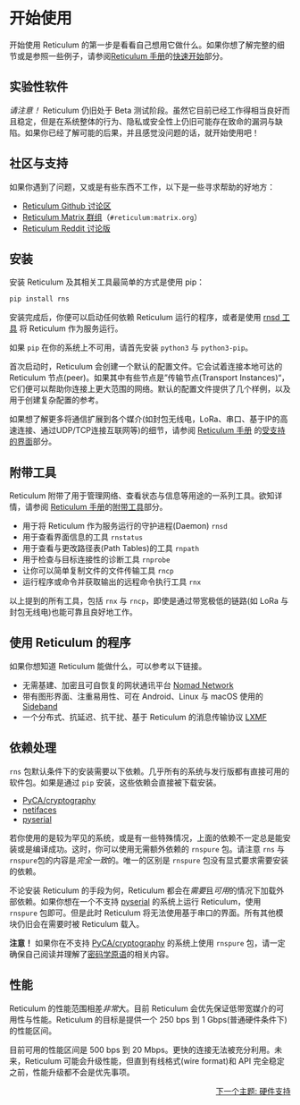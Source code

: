 # 开始使用
开始使用 Reticulum 的第一步是看看自己想用它做什么。如果你想了解完整的细节或是参照一些例子，请参阅[Reticulum 手册](manual/index.html)的[快速开始](manual/gettingstartedfast.html)部分。

## 实验性软件
*请注意！* Reticulum 仍旧处于 Beta 测试阶段。虽然它目前已经工作得相当良好而且稳定，但是在系统整体的行为、隐私或安全性上仍旧可能存在致命的漏洞与缺陷。如果你已经了解可能的后果，并且感觉没问题的话，就开始使用吧！

## 社区与支持

如果你遇到了问题，又或是有些东西不工作，以下是一些寻求帮助的好地方：

- [Reticulum Github 讨论区](https://github.com/markqvist/Reticulum/discussions)
- [Reticulum Matrix 群组](element://room/!TRaVWNnQhAbvuiSnEK%3Amatrix.org?via=matrix.org)（`#reticulum:matrix.org`）
- [Reticulum Reddit 讨论版](https://reddit.com/r/reticulum)

## 安装
安装 Reticulum 及其相关工具最简单的方式是使用 pip：

```bash
pip install rns
```

安装完成后，你便可以启动任何依赖 Reticulum 运行的程序，或者是使用 [rnsd 工具](manual/using.html#the-rnsd-utility) 将 Reticulum 作为服务运行。

如果 `pip` 在你的系统上不可用，请首先安装 `python3` 与 `python3-pip`。

首次启动时，Reticulum 会创建一个默认的配置文件。它会试着连接本地可达的 Reticulum 节点(peer)。如果其中有些节点是”传输节点(Transport Instances)“，它们便可以帮助你连接上更大范围的网络。默认的配置文件提供了几个样例，以及用于创建复杂配置的参考。

如果想了解更多将通信扩展到各个媒介(如封包无线电，LoRa、串口、基于IP的高速连接、通过UDP/TCP连接互联网等)的细节，请参阅 [Reticulum 手册](manual/index.html) 的[受支持的界面](manual/interfaces.html)部分。

## 附带工具
Reticulum 附带了用于管理网络、查看状态与信息等用途的一系列工具。欲知详情，请参阅 [Reticulum 手册](manual/index.html)的[附带工具](manual/using.html#included-utility-programs)部分。

- 用于将 Reticulum 作为服务运行的守护进程(Daemon) `rnsd`
- 用于查看界面信息的工具 `rnstatus`
- 用于查看与更改路径表(Path Tables)的工具 `rnpath`
- 用于检查与目标连接性的诊断工具 `rnprobe`
- 让你可以简单复制文件的文件传输工具 `rncp`
- 运行程序或命令并获取输出的远程命令执行工具 `rnx`

以上提到的所有工具，包括 `rnx` 与 `rncp`，即使是通过带宽极低的链路(如 LoRa 与封包无线电)也能可靠且良好地工作。

## 使用 Reticulum 的程序
如果你想知道 Reticulum 能做什么，可以参考以下链接。

- 无需基建、加密且可自恢复的网状通讯平台 [Nomad Network](https://github.com/markqvist/NomadNet)
- 带有图形界面、注重易用性、可在 Android、Linux 与 macOS 使用的 [Sideband](https://github.com/markqvist/sideband)
- 一个分布式、抗延迟、抗干扰、基于 Reticulum 的消息传输协议 [LXMF](https://github.com/markqvist/lxmf)

## 依赖处理
`rns` 包默认条件下的安装需要以下依赖。几乎所有的系统与发行版都有直接可用的软件包。如果是通过 `pip` 安装，这些依赖会直接被下载安装。

- [PyCA/cryptography](https://github.com/pyca/cryptography)
- [netifaces](https://github.com/al45tair/netifaces)
- [pyserial](https://github.com/pyserial/pyserial)

若你使用的是较为罕见的系统，或是有一些特殊情况，上面的依赖不一定总是能安装或是编译成功。这时，你可以使用无需额外依赖的 `rnspure` 包。请注意 `rns` 与 `rnspure`包的内容是*完全一致*的。唯一的区别是 `rnspure` 包没有显式要求需要安装的依赖。

不论安装 Reticulum 的手段为何，Reticulum 都会在*需要*且*可用*的情况下加载外部依赖。如果你想在一个不支持 [pyserial](https://github.com/pyserial/pyserial) 的系统上运行 Reticulum，使用 `rnspure` 包即可。但是此时 Reticulum 将无法使用基于串口的界面。所有其他模块仍旧会在需要时被 Reticulum 载入。

**注意！** 如果你在不支持 [PyCA/cryptography](https://github.com/pyca/cryptography) 的系统上使用 `rnspure` 包，请一定确保自己阅读并理解了[密码学原语](crypto.html)的相关内容。

## 性能
Reticulum 的性能范围相差*非常*大。目前 Reticulum 会优先保证低带宽媒介的可用性与性能。Reticulum 的目标是提供一个 250 bps 到 1 Gbps(普通硬件条件下)的性能区间。

目前可用的性能区间是 500 bps 到 20 Mbps。更快的连接无法被充分利用。未来，Reticulum 可能会升级性能，但直到有线格式(wire format)和 API 完全稳定之前，性能升级都不会是优先事项。

<p align="right"><a href="hardware_zh-cn.html">下一个主题: 硬件支持</a></p>
